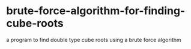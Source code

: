 # brute-force-algorithm-for-finding-cube-roots
a program to find double type cube roots using a brute force algorithm
